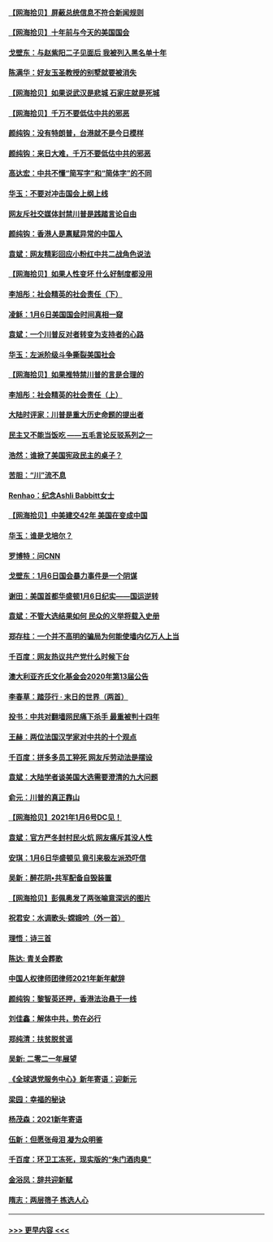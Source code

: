 #### [【网海拾贝】屏蔽总统信息不符合新闻规则](../pages/nsc993/n12699998.md?t=01211501) 
#### [【网海拾贝】十年前与今天的美国国会](../pages/nsc993/n12696993.md?t=01211501) 
#### [戈壁东：与赵紫阳二子见面后 我被列入黑名单十年](../pages/nsc993/n12696215.md?t=01211501) 
#### [陈满华：好友玉圣教授的别墅就要被消失](../pages/nsc993/n12695411.md?t=01211501) 
#### [【网海拾贝】如果说武汉是悲城 石家庄就是死城](../pages/nsc993/n12694589.md?t=01211501) 
#### [【网海拾贝】千万不要低估中共的邪恶](../pages/nsc993/n12692771.md?t=01211501) 
#### [颜纯钩：没有特朗普，台港就不是今日模样](../pages/nsc993/n12692678.md?t=01211501) 
#### [颜纯钩：来日大难，千万不要低估中共的邪恶](../pages/nsc993/n12692080.md?t=01211501) 
#### [高达宏：中共不懂“简写字”和“简体字”的不同](../pages/nsc993/n12692068.md?t=01211501) 
#### [华玉：不要对冲击国会上纲上线](../pages/nsc993/n12689948.md?t=01211501) 
#### [网友斥社交媒体封禁川普是践踏言论自由](../pages/nsc993/n12687482.md?t=01211501) 
#### [颜纯钩：香港人是禀赋异常的中国人](../pages/nsc993/n12685142.md?t=01211501) 
#### [袁斌：网友精彩回应小粉红中共二战角色说法](../pages/nsc993/n12684994.md?t=01211501) 
#### [【网海拾贝】如果人性变坏 什么好制度都没用](../pages/nsc993/n12683000.md?t=01211501) 
#### [李旭彤：社会精英的社会责任（下）](../pages/nsc993/n12680604.md?t=01211501) 
#### [凌稣：1月6日美国国会时间真相一窥](../pages/nsc993/n12682780.md?t=01211501) 
#### [袁斌：一个川普反对者转变为支持者的心路](../pages/nsc993/n12682700.md?t=01211501) 
#### [华玉：左派阶级斗争撕裂美国社会](../pages/nsc993/n12681226.md?t=01211501) 
#### [【网海拾贝】如果推特禁川普的言是合理的](../pages/nsc993/n12681232.md?t=01211501) 
#### [李旭彤：社会精英的社会责任（上）](../pages/nsc993/n12680501.md?t=01211501) 
#### [大陆时评家：川普是重大历史命题的提出者](../pages/nsc993/n12679904.md?t=01211501) 
#### [民主又不能当饭吃 ——五毛言论反驳系列之一](../pages/nsc993/n12679877.md?t=01211501) 
#### [浩然：谁掀了美国宪政民主的桌子？](../pages/nsc993/n12679850.md?t=01211501) 
#### [苦胆：“川”流不息](../pages/nsc993/n12678388.md?t=01211501) 
#### [Renhao：纪念Ashli Babbitt女士](../pages/nsc993/n12678359.md?t=01211501) 
#### [【网海拾贝】中美建交42年 美国在变成中国](../pages/nsc993/n12678324.md?t=01211501) 
#### [华玉：谁是戈培尔？](../pages/nsc993/n12677515.md?t=01211501) 
#### [罗博特：问CNN](../pages/nsc993/n12677172.md?t=01211501) 
#### [戈壁东：1月6日国会暴力事件是一个阴谋](../pages/nsc993/n12674639.md?t=01211501) 
#### [谢田：美国首都华盛顿1月6日纪实——国运逆转](../pages/nsc993/n12673190.md?t=01211501) 
#### [袁斌：不管大选结果如何 民众的义举将载入史册](../pages/nsc993/n12672787.md?t=01211501) 
#### [郑存柱：一个并不高明的骗局为何能使墙内亿万人上当](../pages/nsc993/n12671449.md?t=01211501) 
#### [千百度：网友热议共产党什么时候下台](../pages/nsc993/n12670442.md?t=01211501) 
#### [澳大利亚齐氏文化基金会2020年第13届公告](../pages/nsc993/n12670273.md?t=01211501) 
#### [李春草：踏莎行 · 末日的世界（两首）](../pages/nsc993/n12670253.md?t=01211501) 
#### [投书：中共对翻墙网民痛下杀手 最重被判十四年](../pages/nsc993/n12670190.md?t=01211501) 
#### [王赫：两位法国汉学家对中共的十个观点](../pages/nsc993/n12669593.md?t=01211501) 
#### [千百度：拼多多员工猝死 网友斥劳动法是摆设](../pages/nsc993/n12668081.md?t=01211501) 
#### [袁斌：大陆学者谈美国大选需要澄清的九大问题](../pages/nsc993/n12668023.md?t=01211501) 
#### [俞元：川普的真正靠山](../pages/nsc993/n12668000.md?t=01211501) 
#### [【网海拾贝】2021年1月6号DC见！](../pages/nsc993/n12664957.md?t=01211501) 
#### [袁斌：官方严冬封村民火炕 网友痛斥其没人性](../pages/nsc993/n12664882.md?t=01211501) 
#### [安琪：1月6日华盛顿见 竟引来极左派恐吓信](../pages/nsc993/n12664831.md?t=01211501) 
#### [吴新：醉花阴•共军配备自毁装置](../pages/nsc993/n12664766.md?t=01211501) 
#### [【网海拾贝】彭佩奥发了两张喻意深远的图片](../pages/nsc993/n12663515.md?t=01211501) 
#### [祝君安：水调歌头·嫦娥吟（外一首）](../pages/nsc993/n12663345.md?t=01211501) 
#### [理悟：诗三首](../pages/nsc993/n12663334.md?t=01211501) 
#### [陈达: 青关会葬歌](../pages/nsc993/n12663305.md?t=01211501) 
#### [中国人权律师团律师2021年新年献辞](../pages/nsc993/n12661792.md?t=01211501) 
#### [颜纯钩：黎智英还押，香港法治悬于一线](../pages/nsc993/n12661371.md?t=01211501) 
#### [刘佳鑫：解体中共，势在必行](../pages/nsc993/n12661335.md?t=01211501) 
#### [郑纯清：扶贫脱贫谣](../pages/nsc993/n12658729.md?t=01211501) 
#### [吴新: 二零二一年展望](../pages/nsc993/n12658664.md?t=01211501) 
#### [《全球退党服务中心》新年寄语：迎新元](../pages/nsc993/n12658408.md?t=01211501) 
#### [梁园：幸福的秘诀](../pages/nsc993/n12658061.md?t=01211501) 
#### [杨茂森：2021新年寄语](../pages/nsc993/n12658128.md?t=01211501) 
#### [伍新：但愿张母泪 凝为众明鉴](../pages/nsc993/n12656861.md?t=01211501) 
#### [千百度：环卫工冻死，现实版的“朱门酒肉臭”](../pages/nsc993/n12655588.md?t=01211501) 
#### [金浴凤：辞共迎新赋](../pages/nsc993/n12653369.md?t=01211501) 
#### [隋志：两层筛子 拣选人心](../pages/nsc993/n12653341.md?t=01211501) 

----
#### [ >>> 更早内容 <<< ](../indexes/nsc993-earlier.md)
